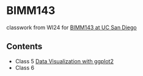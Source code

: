 # BIMM143
classwork from WI24 for [BIMM143 at UC San Diego](https://bioboot.github.io/bimm143_W24/)

## Contents

- Class 5 [Data Visualization with ggplot2]()
- Class 6 []()
